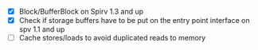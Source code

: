 - [x] Block/BufferBlock on Spirv 1.3 and up
- [x] Check if storage buffers have to be put on the entry point interface on
      spv 1.1 and up
- [ ] Cache stores/loads to avoid duplicated reads to memory

